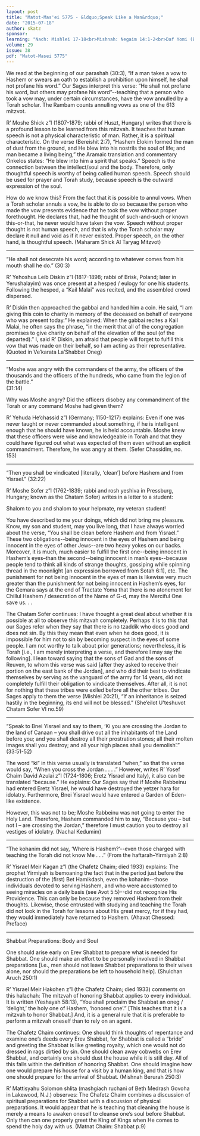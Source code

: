 ```yaml
---
layout: post
title: "Matot-Mas'ei 5775 - &ldquo;Speak Like a Man&rdquo;"
date: "2015-07-18"
author: skatz
sponsor: 
learning: "Nach: Mishlei 17-18<br>Mishnah: Negaim 14:1-2<br>Daf Yomi (Bavli): Nedarim 55<br>Halachah: Mishnah Berurah 629:9-11"
volume: 29
issue: 38
pdf: "Matot-Masei 5775"
---
```


We read at the beginning of our parashah (30:3), &ldquo;If a man 
takes a vow to Hashem or swears an oath to establish a 
prohibition upon himself, he shall not profane his word.&rdquo; Our 
Sages interpret this verse: &ldquo;He shall not profane his word, but 
others may profane his word&rdquo;--teaching that a person who took a 
vow may, under certain circumstances, have the vow annulled by a 
Torah scholar. The Rambam counts annulling vows as one of the 
613 mitzvot.

R&rsquo; Moshe Shick z&rdquo;l (1807-1879; rabbi of Huszt, Hungary) 
writes that there is a profound lesson to be learned from this 
mitzvah. It teaches that human speech is not a physical 
characteristic of man. Rather, it is a spiritual characteristic. 
On the verse (Bereishit 2:7), &ldquo;Hashem Elokim formed the man of 
dust from the ground, and He blew into his nostrils the soul of 
life; and man became a living being,&rdquo; the Aramaic translation 
and commentary Onkelos states: &ldquo;He blew into him a spirit that 
speaks.&rdquo; Speech is the connection between the intellect/soul and 
the body. Therefore, only thoughtful speech is worthy of being 
called human speech. Speech should be used for prayer and Torah 
study, because speech is the outward expression of the soul.

How do we know this? From the fact that it is possible to 
annul vows. When a Torah scholar annuls a vow, he is able to do 
so because the person who made the vow presents evidence that he 
took the vow without proper forethought. He declares that, had 
he thought of such-and-such or known this-or-that, he never 
would have taken the vow. Speech without proper thought is not 
human speech, and that is why the Torah scholar may declare it 
null and void as if it never existed. Proper speech, on the 
other hand, is thoughtful speech. (Maharam Shick Al Taryag 
Mitzvot)

********

&ldquo;He shall not desecrate his word; according to 
whatever comes from his mouth shall he do.&rdquo;  (30:3)

R&rsquo; Yehoshua Leib Diskin z&rdquo;l (1817-1898; rabbi of Brisk, 
Poland; later in Yerushalayim) was once present at a hesped / 
eulogy for one his students. Following the hesped, a &ldquo;Kail 
Malai&rdquo; was recited, and the assembled crowd dispersed.

R&rsquo; Diskin then approached the gabbai and handed him a coin. 
He said, &ldquo;I am giving this coin to charity in memory of the 
deceased on behalf of everyone who was present today.&rdquo; He 
explained: When the gabbai recites a Kail Malai, he often says 
the phrase, &ldquo;in the merit that all of the congregation promises 
to give charity on behalf of the elevation of the soul (of the 
departed).&rdquo; I, said R&rsquo; Diskin, am afraid that people will forget 
to fulfill this vow that was made on their behalf, so I am 
acting as their representative.  (Quoted in Ve&rsquo;karata La&rsquo;Shabbat 
Oneg)

********

&ldquo;Moshe was angry with the commanders of the army, the 
officers of the thousands and the officers of the 
hundreds, who came from the legion of the battle.&rdquo;  
(31:14)

Why was Moshe angry? Did the officers disobey any 
commandment of the Torah or any command Moshe had given them?

R&rsquo; Yehuda He&rsquo;chassid z&rdquo;l (Germany; 1150-1217) explains: 
Even if one was never taught or never commanded about something, 
if he is intelligent enough that he should have known, he is 
held accountable. Moshe knew that these officers were wise and 
knowledgeable in Torah and that they could have figured out what 
was expected of them even without an explicit commandment. 
Therefore, he was angry at them.  (Sefer Chassidim, no. 153)

********

&ldquo;Then you shall be vindicated \[literally, &lsquo;clean&rsquo;\] 
before Hashem and from Yisrael.&rdquo; (32:22)

R&rsquo; Moshe Sofer z&rdquo;l (1762-1839; rabbi and rosh yeshiva in 
Pressburg, Hungary; known as the Chatam Sofer) writes in a 
letter to a student:

Shalom to you and shalom to your helpmate, my veteran 
student!

You have described to me your doings, which did not bring 
me pleasure. Know, my son and student, may you live long, that I 
have always worried about the verse, &ldquo;You shall be clean before 
Hashem and from Yisrael.&rdquo; These two obligations--being innocent 
in the eyes of Hashem and being innocent in the eyes of other 
Jews--are two heavy yokes on our backs. Moreover, it is much, 
much easier to fulfill the first one--being innocent in Hashem&rsquo;s 
eyes–than the second--being innocent in man&rsquo;s eyes--because 
people tend to think all kinds of strange thoughts, gossiping 
while spinning thread in the moonlight \[an expression borrowed 
from Sotah 6:1\], etc.  The punishment for not being innocent in 
the eyes of man is likewise very much greater than the 
punishment for not being innocent in Hashem&rsquo;s eyes, for the 
Gemara says at the end of Tractate Yoma that there is no 
atonement for Chillul Hashem / desecration of the Name of G-d, 
may the Merciful One save us. . .

The Chatam Sofer continues: I have thought a great deal 
about whether it is possible at all to observe this mitzvah 
completely. Perhaps it is to this that our Sages refer when they 
say that there is no tzaddik who does good and does not sin. By 
this they mean that even when he does good, it is impossible for 
him not to sin by becoming suspect in the eyes of some people. I 
am not worthy to talk about prior generations; nevertheless, it 
is Torah \[i.e., I am merely interpreting a verse, and therefore 
I may say the following\]. I lean toward saying that the sons of 
Gad and the sons of Reuven, to whom this verse was said \[after 
they asked to receive their portion on the east bank of the 
Jordan\], and who did their best to vindicate themselves by 
serving as the vanguard of the army for 14 years, did not 
completely fulfill their obligation to vindicate themselves. 
After all, it is not for nothing that these tribes were exiled 
before all the other tribes. Our Sages apply to them the verse 
(Mishlei 20:21), &ldquo;If an inheritance is seized hastily in the 
beginning, its end will not be blessed.&rdquo;  (She&rsquo;eilot U&rsquo;teshuvot 
Chatam Sofer VI no.59)

*********

&ldquo;Speak to Bnei Yisrael and say to them, &lsquo;Ki you are 
crossing the Jordan to the land of Canaan – you shall 
drive out all the inhabitants of the Land before you; 
and you shall destroy all their prostration stones; 
all their molten images shall you destroy; and all 
your high places shall you demolish&rsquo;.&rdquo;  (33:51-52)

The word &ldquo;ki&rdquo; in this verse usually is translated &ldquo;when,&rdquo; 
so that the verse would say, &ldquo;When you cross the Jordan . . . .&rdquo; 
However, writes R&rsquo; Yosef Chaim David Azulai z&rdquo;l (1724-1806; 
Eretz Yisrael and Italy), it also can be translated &ldquo;because.&rdquo; 
He explains: Our Sages say that if Moshe Rabbeinu had entered 
Eretz Yisrael, he would have destroyed the yetzer hara for 
idolatry. Furthermore, Bnei Yisrael would have entered a Garden 
of Eden-like existence.

However, this was not to be; Moshe Rabbeinu was not going 
to enter the Holy Land. Therefore, Hashem commanded him to say, 
&ldquo;Because you – but not I – are crossing the Jordan,&rdquo; therefore I 
must caution you to destroy all vestiges of idolatry.  (Nachal 
Kedumim)

********

&ldquo;The kohanim did not say, &lsquo;Where is Hashem?&rsquo;--even 
those charged with teaching the Torah did not know Me 
. . .&rdquo;  (From the haftarah–Yirmiyah 2:8)

R&rsquo; Yisrael Meir Kagan z&rdquo;l (the Chafetz Chaim; died 1933) 
explains: The prophet Yirmiyah is bemoaning the fact that in the 
period just before the destruction of the (first) Bet Hamikdash, 
even the kohanim--those individuals devoted to serving Hashem, 
and who were accustomed to seeing miracles on a daily basis (see 
Avot 5:5)--did not recognize His Providence. This can only be 
because they removed Hashem from their thoughts. Likewise, those 
entrusted with studying and teaching the Torah did not look in 
the Torah for lessons about His great mercy, for if they had, 
they would immediately have returned to Hashem.  (Ahavat 
Chessed: Preface)

********

Shabbat Preparations: Body and Soul

One should arise early on Erev Shabbat to prepare what is 
needed for Shabbat. One should make an effort to be personally 
involved in Shabbat preparations \[i.e., men should not leave 
Shabbat preparations to their wives alone, nor should the 
preparations be left to household help\].  (Shulchan Aruch 250:1)

R&rsquo; Yisrael Meir Hakohen z&rdquo;l (the Chafetz Chaim; died 1933) 
comments on this halachah: The mitzvah of honoring Shabbat 
applies to every individual. It is written (Yeshayah 58:13), 
&ldquo;You shall proclaim the Shabbat an oneg / &lsquo;delight,&rsquo; the holy 
one of Hashem, &lsquo;honored one&rsquo;.&rdquo; \[This teaches that it is a 
mitzvah to honor Shabbat.\] And, it is a general rule that it is 
preferable to perform a mitzvah oneself than to rely on an 
agent.

The Chafetz Chaim continues: One should think thoughts of 
repentance and examine one&rsquo;s deeds every Erev Shabbat, for 
Shabbat is called a &ldquo;bride&rdquo; and greeting the Shabbat is like 
greeting royalty, which one would not do dressed in rags dirtied 
by sin. One should clean away cobwebs on Erev Shabbat, and 
certainly one should dust the house while it is still day. All 
of this falls within the definition of honoring Shabbat. One 
should imagine how one would prepare his house for a visit by a 
human king, and that is how one should prepare for the arrival 
of Shabbat.  (Mishnah Berurah 250:3)

R&rsquo; Mattisyahu Solomon shlita (mashgiach ruchani of Beth 
Medrash Govoha in Lakewood, N.J.) observes: The Chafetz Chaim 
combines a discussion of spiritual preparations for Shabbat with 
a discussion of physical preparations. It would appear that he 
is teaching that cleaning the house is merely a means to awaken 
oneself to cleanse one&rsquo;s soul before Shabbat. Only then can one 
properly greet the King of Kings when He comes to spend the holy 
day with us.  (Matnat Chaim: Shabbat p.9)
